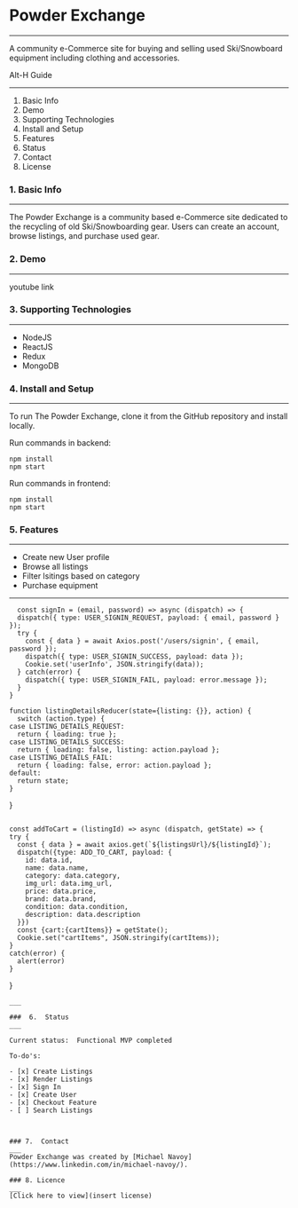 # Powder Exchange
___
A community e-Commerce site for buying and selling used Ski/Snowboard equipment including clothing and accessories.

Alt-H Guide
___
  1.  Basic Info
  2.  Demo
  3.  Supporting Technologies
  4.  Install and Setup
  5.  Features
  6.  Status
  7.  Contact
  8.  License

### 1. Basic Info
___
The Powder Exchange is a community based e-Commerce site dedicated to the recycling of old Ski/Snowboarding gear. Users can create an account, browse listings, and purchase used gear. 

### 2. Demo
___
youtube link

### 3.  Supporting Technologies
___

- NodeJS
- ReactJS
- Redux
- MongoDB

### 4.  Install and Setup
___
To run The Powder Exchange, clone it from the GitHub repository and install locally.

Run commands in backend:
```
npm install
npm start

```
Run commands in frontend:
```
npm install
npm start

```

### 5. Features
___

  - Create new User profile
  - Browse all listings
  - Filter lsitings based on category
  - Purchase equipment

  ___
  ``` 
    const signIn = (email, password) => async (dispatch) => {
    dispatch({ type: USER_SIGNIN_REQUEST, payload: { email, password } });
    try {
      const { data } = await Axios.post('/users/signin', { email, password });
      dispatch({ type: USER_SIGNIN_SUCCESS, payload: data });
      Cookie.set('userInfo', JSON.stringify(data));
    } catch(error) {
      dispatch({ type: USER_SIGNIN_FAIL, payload: error.message });
    }
  }
  ```
    function listingDetailsReducer(state={listing: {}}, action) {
      switch (action.type) {
    case LISTING_DETAILS_REQUEST:
      return { loading: true };
    case LISTING_DETAILS_SUCCESS: 
      return { loading: false, listing: action.payload };
    case LISTING_DETAILS_FAIL: 
      return { loading: false, error: action.payload };
    default: 
      return state;
    }
  }
  ```
  ```
    const addToCart = (listingId) => async (dispatch, getState) => {
    try {
      const { data } = await axios.get(`${listingsUrl}/${listingId}`);
      dispatch({type: ADD_TO_CART, payload: {
        id: data.id,
        name: data.name,
        category: data.category,
        img_url: data.img_url,
        price: data.price,
        brand: data.brand,
        condition: data.condition,
        description: data.description
      }})
      const {cart:{cartItems}} = getState();
      Cookie.set("cartItems", JSON.stringify(cartItems));
    }
    catch(error) {
      alert(error)
    }
  }
  ```
  ___

  ###  6.  Status
___

  Current status:  Functional MVP completed
  
  To-do's:

  - [x] Create Listings
  - [x] Render Listings
  - [x] Sign In
  - [x] Create User
  - [x] Checkout Feature
  - [ ] Search Listings 
  


  ### 7.  Contact
  ___
  Powder Exchange was created by [Michael Navoy](https://www.linkedin.com/in/michael-navoy/).
  
  ### 8. Licence
  ___
  [Click here to view](insert license)